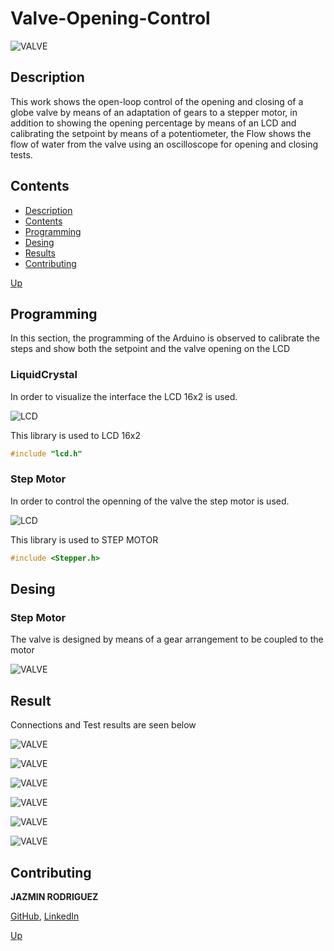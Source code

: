<a name="top"></a>
# Valve-Opening-Control

![VALVE](https://github.com/FreakJazz/Valve-Opening-Control/blob/master/images/Result6.jpg)

<a name="item1"></a>
## Description

This work shows the open-loop control of the opening and closing of a globe valve by means of an adaptation of gears to a stepper motor, in addition to showing the opening percentage by means of an LCD and calibrating the setpoint by means of a potentiometer, the Flow shows the flow of water from the valve using an oscilloscope for opening and closing tests.

<a name="item2"></a>
## Contents
- [Description](#item1)
- [Contents](#item2)
- [Programming](#item3)
- [Desing](#item4)
- [Results](#item5)
- [Contributing](#item6)

[Up](#top)

<a name="item3"></a>
## Programming

In this section, the programming of the Arduino is observed to calibrate the steps and show both the setpoint and the valve opening on the LCD

### LiquidCrystal

In order to visualize the interface the LCD 16x2 is used.

![LCD](https://github.com/FreakJazz/Valve-Opening-Control/blob/master/images/lcd.jpg)

This library is used to LCD 16x2

```C
#include "lcd.h"
```
### Step Motor

In order to control the openning of the valve the step motor is used.

![LCD](https://github.com/FreakJazz/Valve-Opening-Control/blob/master/images/step-motor.jpg)

This library is used to STEP MOTOR

```C
#include <Stepper.h>
```
<a name="item4"></a>
## Desing

### Step Motor

The valve is designed by means of a gear arrangement to be coupled to the motor

![VALVE](https://github.com/FreakJazz/Valve-Opening-Control/blob/master/images/valve.PNG)


<a name="item5"></a>
## Result

Connections and Test results are seen below

![VALVE](https://github.com/FreakJazz/Valve-Opening-Control/blob/master/images/final_programming.PNG)

![VALVE](https://github.com/FreakJazz/Valve-Opening-Control/blob/master/images/Result1.jpg)

![VALVE](https://github.com/FreakJazz/Valve-Opening-Control/blob/master/images/Result2.jpg)

![VALVE](https://github.com/FreakJazz/Valve-Opening-Control/blob/master/images/Result3.jpg)

![VALVE](https://github.com/FreakJazz/Valve-Opening-Control/blob/master/images/Result4.jpg)

![VALVE](https://github.com/FreakJazz/Valve-Opening-Control/blob/master/images/Result5.jpg)


<a name="item5"></a>
## Contributing

**JAZMIN RODRIGUEZ** 

[GitHub](https://github.com/FreakJazz), [LinkedIn](https://www.linkedin.com/in/jazmin-rodriguez-bermeo/)

[Up](#top)


